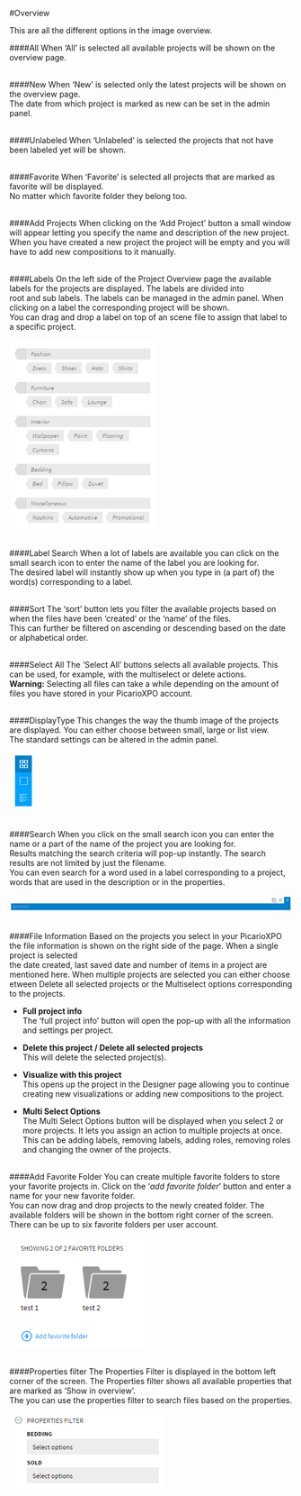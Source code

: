 #Overview

This are all the different options in the image overview.

####All
When ‘All’ is selected all available projects will be shown on the overview page.
<br/><br/>

####New
When ‘New’ is selected only the latest projects will be shown on the overview page. <br/>
The date from which project is marked as new can be set in the admin panel.
<br/><br/>

####Unlabeled
When ‘Unlabeled’ is selected the projects that not have been labeled yet will be shown.
<br/><br/>

####Favorite
When ‘Favorite’ is selected all projects that are marked as favorite will be displayed. <br/>
No matter which favorite folder they belong too.
<br/><br/>

####Add Projects
When clicking on the ‘Add Project’ button a small window will appear letting you specify the name and description of the new project. <br/>
When you have created a new project the project will be empty and you will have to add new compositions to it manually.
<br/><br/>

####Labels
On the left side of the Project Overview page the available labels for the projects are displayed. The labels are divided into <br/>
root and sub labels. The labels can be managed in the admin panel. When clicking on a label the corresponding project will be shown. <br/>
You can drag and drop a label on top of an scene file to assign that label to a specific project.

![Labels](images/Labels.png "Labels")
<br/><br/>

####Label Search
When a lot of labels are available you can click on the small search icon to enter the name of the label you are looking for. <br/>
The desired label will instantly show up when you type in (a part of) the word(s) corresponding to a label.
<br/><br/>

####Sort
The ‘sort’ button lets you filter the available projects based on when the files have been ‘created’ or the ‘name’ of the files. <br/>
This can further be filtered on ascending or descending based on the date or alphabetical order.
<br/><br/>

####Select All
The ‘Select All’ buttons selects all available projects. This can be used, for example, with the multiselect or delete actions. <br/>
<b>Warning:</b> Selecting all files can take a while depending on the amount of files you have stored in your PicarioXPO account.
<br/><br/>

####DisplayType
This changes the way the thumb image of the projects are displayed. You can either choose between small, large or list view. <br/>
The standard settings can be altered in the admin panel.

![Display Type](images/Displaytype.png "Display Type")
<br/><br/>

####Search
When you click on the small search icon you can enter the name or a part of the name of the project you are looking for. <br/>
Results matching the search criteria will pop-up instantly. The search results are not limited by just the filename.<br/>
You can even search for a word used in a label corresponding to a project, words that are used in the description or in the properties.

![Search](images/Search.png "Search")
<br/><br/>

####File Information
Based on the projects you select in your PicarioXPO the file information is shown on the right side of the page. When a single project is selected<br>
 the date created, last saved date and number of items in a project are mentioned here. When multiple projects are selected you can either choose <br>
 etween Delete all selected projects or the Multiselect options corresponding to the projects.

  + <b>Full project info</b><br>
The ‘full project info’ button will open the pop-up with all the information and settings per project.

  + <b>Delete this project / Delete all selected projects</b><br>
	This will delete the selected project(s).  

  + <b>Visualize with this project</b><br>
This opens up the project in the Designer page allowing you to continue creating new visualizations or adding new compositions to the project.

  + <b>Multi Select Options</b><br>
The Multi Select Options button will be displayed when you select 2 or more projects. It lets you assign an action to multiple projects at once.<br>
 This can be adding labels, removing labels, adding roles, removing roles and changing the owner of the projects.
<br/><br/>

####Add Favorite Folder
You can create multiple favorite folders to store your favorite projects in. Click on the ‘<i>add favorite folder</i>’ button and enter a name for your new favorite folder.<br>
 You can now drag and drop projects to the newly created folder. The available folders will be shown in the bottom right corner of the screen. <br>
 There can be up to six favorite folders per user account.

![Favorite Folders](images/Favorite_Folders.png "Favorite Folders")
<br/><br/>

####Properties filter
The Properties Filter is displayed in the bottom left corner of the screen. The Properties filter shows all available properties that are marked as ‘Show in overview’.<br>
 The you can use the properties filter to search files based on the properties.

![Properties Filter](images/Properties_Filter.png "Properties Filter")
